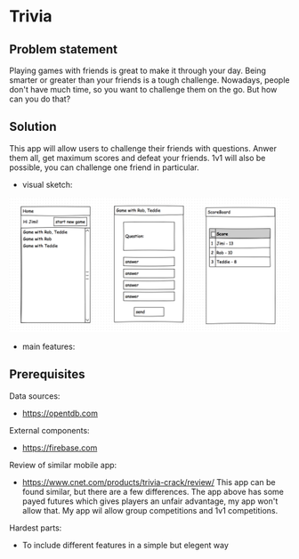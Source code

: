 # Trivia

## Problem statement

Playing games with friends is great to make it through your day.
Being smarter or greater than your friends is a tough challenge.
Nowadays, people don't have much time, so you want to challenge them on the go.
But how can you do that?

## Solution

This app will allow users to challenge their friends with questions.
Anwer them all, get maximum scores and defeat your friends.
1v1 will also be possible, you can challenge one friend in particular.

- visual sketch:

![alt text](https://github.com/jimiduiveman/Trivia/blob/master/sketch.png)

- main features:


## Prerequisites

Data sources:
- https://opentdb.com

External components:
- https://firebase.com

Review of similar mobile app:
- https://www.cnet.com/products/trivia-crack/review/
This app can be found similar, but there are a few differences.
The app above has some payed futures which gives players an unfair advantage, my app won't allow that.
My app wil allow group competitions and 1v1 competitions.

Hardest parts:
- To include different features in a simple but elegent way
